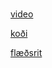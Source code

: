 # 

[video](https://streamable.com/ws4end)

[koði](https://pastebin.com/iSfgjyFe)

[flæðsrit](https://i.imgur.com/3fRgbRY.png)
